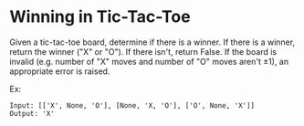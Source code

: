 # Winning in Tic-Tac-Toe

Given a tic-tac-toe board, determine if there is a winner. If there is a winner, return the winner ("X" or "O"). If there isn't, return False. If the board is invalid (e.g. number of "X" moves and number of "O" moves aren't ±1), an appropriate error is raised.

Ex:
```
Input: [['X', None, 'O'], [None, 'X, 'O'], ['O', None, 'X']]
Output: 'X'
```
